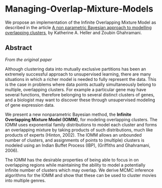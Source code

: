 # Managing-Overlap-Mixture-Models

We propose an implementation of the Infinite Overlapping Mixture Model as described in the article <a href="http://mlg.eng.cam.ac.uk/zoubin/papers/HelGha07over.pdf">A non parametric Bayesian approach to modelling overlapping clusters</a>, by Katherine A. Heller and Zoubin Ghahramani.

## Abstract

<i> From the original paper</i>

Although clustering data into mutually exclusive partitions has been an extremely successful approach to unsupervised learning, there are many situations in which a richer model is needed to fully represent the data. This is the case in problems where data points actually simultaneously belong to multiple, overlapping clusters. For example a particular gene may have several functions, therefore belonging to several distinct clusters of genes, and a biologist may want to discover these through unsupervised modeling of gene expression data. 

We present a new nonparametric Bayesian method, the <b>Infinite Overlapping Mixture Model (IOMM)</b>, for modeling overlapping clusters. The IOMM uses exponential family distributions to model each cluster and forms an overlapping mixture by taking products of such distributions, much like products of experts (Hinton, 2002). The IOMM allows an unbounded number of clusters, and assignments of points to (multiple) clusters is modeled using an Indian Buffet Process (IBP), (Griffiths and Ghahramani, 2006). 

The IOMM has the desirable properties of being able to focus in on overlapping regions while maintaining the ability to model a potentially infinite number of clusters which may overlap. We derive MCMC inference algorithms for the IOMM and show that these can be used to cluster movies into multiple genres.
